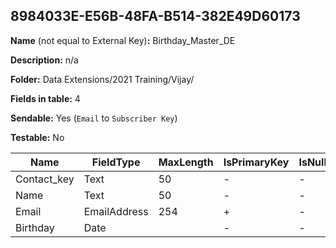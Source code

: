 ## 8984033E-E56B-48FA-B514-382E49D60173

**Name** (not equal to External Key)**:** Birthday_Master_DE

**Description:** n/a

**Folder:** Data Extensions/2021 Training/Vijay/

**Fields in table:** 4

**Sendable:** Yes (`Email` to `Subscriber Key`)

**Testable:** No

| Name | FieldType | MaxLength | IsPrimaryKey | IsNullable | DefaultValue |
| --- | --- | --- | --- | --- | --- |
| Contact_key | Text | 50 | - | - |  |
| Name | Text | 50 | - | - |  |
| Email | EmailAddress | 254 | + | - |  |
| Birthday | Date |  | - | - |  |
